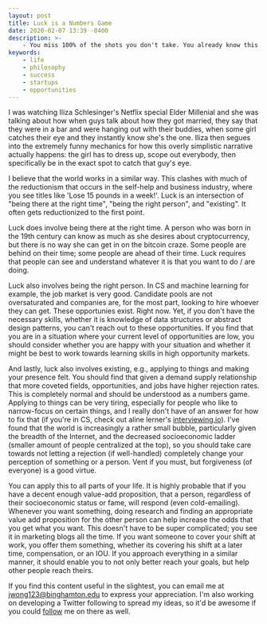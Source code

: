 ```yaml
---
layout: post
title: Luck is a Numbers Game
date: 2020-02-07 13:39 -0400
description: >-
    - You miss 100% of the shots you don't take. You already know this probably, so here's dealing with rejectionism.
keywords:
    - life
    - philosophy
    - success
    - startups
    - opportunities
---
```


I was watching Iliza Schlesinger's Netflix special Elder Millenial and she was talking about how when guys talk about how they got married, they say that they were in a bar and were hanging out with their buddies, when some girl catches their eye and they instantly know she's the one. Iliza then segues into the extremely funny mechanics for how this overly simplistic narrative actually happens: the girl has to dress up, scope out everybody, then specifically be in the exact spot to catch that guy's eye.

I believe that the world works in a similar way. This clashes with much of the reductionism that occurs in the self-help and business industry, where you see titles like 'Lose 15 pounds in a week!'. Luck is an intersection of "being there at the right time", "being the right person", and "existing". It often gets reductionized to the first point.

Luck does involve being there at the right time. A person who was born in the 19th century can know as much as she desires about cryptocurrency, but there is no way she can get in on the bitcoin craze. Some people are behind on their time; some people are ahead of their time. Luck requires that people can see and understand whatever it is that you want to do / are doing.

Luck also involves being the right person. In CS and machine learning for example, the job market is very good. Candidate pools are not oversaturated and companies are, for the most part, looking to hire whoever they can get. These opportunies exist. Right now. Yet, if you don't have the necessary skills, whether it is knowledge of data structures or abstract design patterns, you can't reach out to these opportunities. If you find that you are in a situation where your current level of opportunities are low, you should consider whether you are happy with your situation and whether it might be best to work towards learning skills in high opportunity markets.

And lastly, luck also involves existing, e.g., applying to things and making your presence felt. You should find that given a demand supply relationship that more coveted fields, opportunities, and jobs have higher rejection rates. This is completely normal and should be understood as a numbers game. Applying to things can be very tiring, especially for people who like to narrow-focus on certain things, and I really don't have of an answer for how to fix that (if you're in CS, check out aline lerner's [interviewing.io](https://interviewing.io)). I've found that the world is increasingly a rather small bubble, particularly given the breadth of the Internet, and the decreased socioeconomic ladder (smaller amount of people centralized at the top), so you should take care towards not letting a rejection (if well-handled) completely change your perception of something or a person. Vent if you must, but forgiveness (of everyone) is a good virtue. 

You can apply this to all parts of your life. It is highly probable that if you have a decent enough value-add proposition, that a person, regardless of their socioeconomic status or fame, will respond (even cold-emailing). Whenever you want something, doing research and finding an appropriate value add proposition for the other person can help increase the odds that you get what you want. This doesn't have to be super complicated; you see it in marketing blogs all the time. If you want someone to cover your shift at work, you offer them something, whether its covering his shift at a later time, compensation, or an IOU. If you approach everything in a similar manner, it should enable you to not only better reach your goals, but help other people reach theirs.

If you find this content useful in the slightest, you can email me at [jwong123@binghamton.edu](mailto:jwong123@binghamton.edu) to express your appreciation. I'm also working on developing a Twitter following to spread my ideas, so it'd be awesome if you could [follow](https://twitter.com/suchcaptcha) me on there as well.


